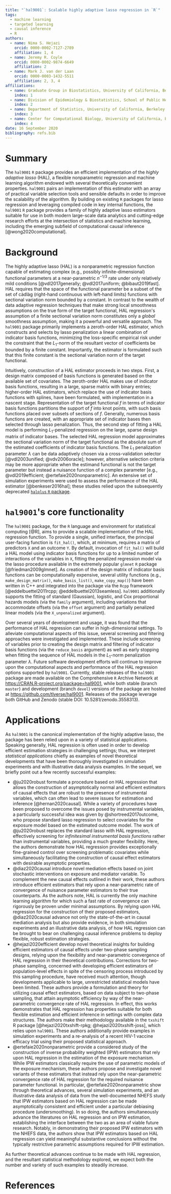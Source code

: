 ```yaml
---
title: "`hal9001`: Scalable highly adaptive lasso regression in `R`"
tags:
  - machine learning
  - targeted learning
  - causal inference
  - R
authors:
  - name: Nima S. Hejazi
    orcid: 0000-0002-7127-2789
    affiliation: 1, 4
  - name: Jeremy R. Coyle
    orcid: 0000-0002-9874-6649
    affiliation: 2
  - name: Mark J. van der Laan
    orcid: 0000-0003-1432-5511
    affiliation: 2, 3, 4
affiliations:
  - name: Graduate Group in Biostatistics, University of California, Berkeley
    index: 1
  - name: Division of Epidemiology & Biostatistics, School of Public Health, University of California, Berkeley
    index: 2
  - name: Department of Statistics, University of California, Berkeley
    index: 3
  - name: Center for Computational Biology, University of California, Berkeley
    index: 4
date: 16 September 2020
bibliography: refs.bib
---
```


# Summary

The `hal9001` `R` package provides an efficient implementation of the _highly
adaptive lasso_ (HAL), a flexible nonparametric regression and machine learning
algorithm endowed with several theoretically convenient properties. `hal9001`
pairs an implementation of this estimator with an array of practical variable
selection tools and sensible defaults in order to improve the scalability of the
algorithm. By building on existing `R` packages for lasso regression and
leveraging compiled code in key internal functions, the `hal9001` `R` package
provides a family of highly adaptive lasso estimators suitable for use in both
modern large-scale data analytics and cutting-edge research efforts at the
intersection of statistics and machine learning, including the emerging subfield
of computational causal inference [@wong2020computational].

# Background

The highly adaptive lasso (HAL) is a nonparametric regression function capable
of estimating complex (e.g., possibly infinite-dimensional) functional
parameters at a near-parametric $n^{-1/3}$ rate under only relatively mild
conditions [@vdl2017generally; @vdl2017uniform; @bibaut2019fast]. HAL requires
that the space of the functional parameter be a subset of the set of càdlàg
(right-hand continuous with left-hand limits) functions with sectional variation
norm bounded by a constant. In contrast to the wealth of data adaptive
regression techniques that make strong local smoothness assumptions on the true
form of the target functional, HAL regression's assumption of a finite sectional
variation norm constitutes only a _global_ smoothness assumption, making it a
powerful and versatile approach. The `hal9001` package primarily implements a
zeroth-order HAL estimator, which constructs and selects by lasso penalization
a linear combination of indicator basis functions, minimizing the loss-specific
empirical risk under the constraint that the $L_1$-norm of the resultant vector
of coefficients be bounded by a finite constant. Importantly, the estimator is
formulated such that this finite constant is the sectional variation norm of the
target functional.

Intuitively, construction of a HAL estimator proceeds in two steps. First,
a design matrix composed of basis functions is generated based on the available
set of covariates. The zeroth-order HAL makes use of indicator basis functions,
resulting in a large, sparse matrix with binary entries; higher-order HAL
estimators, which replace the use of indicator basis functions with splines,
have been formulated, with implementation in a nascent stage. Representation of
the target functional $f$ in terms of indicator basis functions partitions the
support of $f$ into knot points, with such basis functions placed over subsets
of sections of $f$. Generally, numerous basis functions are created, with an
appropriate set of indicator bases then selected through lasso penalization.
Thus, the second step of fitting a HAL model is performing $L_1$-penalized
regression on the large, sparse design matrix of indicator bases. The selected
HAL regression model approximates the sectional variation norm of the target
functional as the absolute sum of the estimated coefficients of indicator basis
functions. The $L_1$ penalization parameter $\lambda$ can be data adaptively
chosen via a cross-validation selector [@vdl2003unified; @vdv2006oracle];
however, alternative selection criteria may be more appropriate when the
estimand functional is not the target parameter but instead a nuisance function
of a complex parameter [e.g., @vdl2019efficient; @ertefaie2020nonparametric]. An
extensive set of simulation experiments were used to assess the performance of
the HAL estimator [@benkeser2016hal]; these studies relied upon the subsequently
deprecated [`halplus` `R` package](https://github.com/benkeser/halplus).

# `hal9001`'s core functionality

The `hal9001` package, for the `R` language and environment for statistical
computing [@R], aims to provide a scalable implementation of the HAL regression
function. To provide a single, unified interface, the principal user-facing
function is `fit_hal()`, which, at minimum, requires a matrix of predictors `X`
and an outcome `Y`. By default, invocation of `fit_hal()` will build a HAL model
using indicator basis functions for up to a limited number of interactions of
the variables in `X`, fitting the penalized regression model via the lasso
procedure available in the extremely popular `glmnet` `R` package
[@friedman2009glmnet]. As creation of the design matrix of indicator basis
functions can be computationally expensive, several utility functions (e.g.,
`make_design_matrix()`, `make_basis_list()`, `make_copy_map()`) have been
written in C++ and integrated into the package via the `Rcpp` framework
[@eddelbuettel2011rcpp; @eddelbuettel2013seamless]. `hal9001` additionally
supports the fitting of standard (Gaussian), logistic, and Cox proportional
hazards models (via the `family` argument), including variations that
accommodate offsets (via the `offset` argument) and partially penalized linear
models (via the `X_unpenalized` argument).

Over several years of development and usage, it was found that the performance
of HAL regression can suffer in high-dimensional settings. To alleviate
computational aspects of this issue, several screening and filtering approaches
were investigated and implemented. These include screening of variables prior to
creating the design matrix and filtering of indicator basis functions (via the
`reduce_basis` argument) as well as early stopping when fitting the sequence of
HAL models in the $L_1$-norm penalization parameter $\lambda$. Future software
development efforts will continue to improve upon the computational aspects and
performance of the HAL regression options supported by `hal9001`. Currently,
stable releases of the `hal9001` package are made available on the Comprehensive
`R` Archive Network at https://CRAN.R-project.org/package=hal9001, while both
stable (branch `master`) and development (branch `devel`) versions of the
package are hosted at https://github.com/tlverse/hal9001. Releases of the
package leverage both GitHub and Zenodo (stable DOI: 10.5281/zenodo.3558313).

# Applications

As `hal9001` is the canonical implementation of the highly adaptive lasso, the
package has been relied upon in a variety of statistical applications. Speaking
generally, HAL regression is often used in order to develop efficient estimation
strategies in challenging settings; thus, we interpret _statistical
applications_ chiefly as examples of novel theoretical developments that have
been thoroughly investigated in simulation experiments and with illustrative
data analysis examples. In the sequel, we briefly point out a few recently
successful examples:

* @ju2020robust formulate a procedure based on HAL regression that allows the
  construction of asymptotically normal and efficient estimators of causal
  effects that are robust to the presence of instrumental variables, which can
  often lead to severe issues for estimation and inference [@hernan2020causal].
  While a variety of procedures have been proposed to overcome the issues posed
  by instrumental variables, a particularly successful idea was given by
  @shortreed2017outcome, who propose standard lasso regression to select
  covariates for the exposure model based on the estimated outcome model. The
  work of @ju2020robust replaces the standard lasso with HAL regression,
  effectively screening for _infinitesimal instrumental basis functions_ rather
  than instrumental variables, providing a much greater flexibility. Here, the
  authors demonstrate how HAL regression provides exceptionally fine-grained
  control over screening problematic covariates while simultaneously
  facilitating the construction of causal effect estimators with desirable
  asymptotic properties.
* @diaz2020causal introduce novel mediation effects based on joint stochastic
  interventions on exposure and mediator variable. To complement the new causal
  effects outlined in their work, these authors introduce efficient estimators
  that rely upon a near-parametric rate of convergence of nuisance parameter
  estimators to their true counterparts. As the authors note, HAL is currently
  the only machine learning algorithm for which such a fast rate of convergence
  can rigorously be proven under minimal assumptions. By relying upon HAL
  regression for the construction of their proposed estimators, @diaz2020causal
  advance not only the state-of-the-art in causal mediation analysis but also
  provide evidence, in both simulation experiments and an illustrative data
  analysis, of how HAL regression can be brought to bear on challenging causal
  inference problems to deploy flexible, robust estimation strategies.
* @hejazi2020efficient develop novel theoretical insights for building efficient
  estimators of causal effects under two-phase sampling designs, relying upon
  the flexibility and near-parametric convergence of HAL regression in their
  theoretical contributions. Corrections for two-phase sampling, concerned with
  developing efficient estimators of population-level effects in spite of the
  censoring process introduced by this sampling procedure, have received much
  attention, though developments applicable to large, unrestricted statistical
  models have been limited. These authors provide a formulation and theory for
  utilizing causal effect estimators, based on data subject to two-phase
  sampling, that attain asymptotic efficiency by way of the near-parametric
  convergence rate of HAL regression. In effect, this works demonstrates that
  HAL regression has properties suitable for both flexible estimation and
  efficient inference in settings with complex data structures. The authors
  make their methodology available in the `txshift` R package
  [@hejazi2020txshift-rpkg; @hejazi2020txshift-joss], which relies upon
  `hal9001`. These authors additionally provide examples in simulation
  experiments and a re-analysis of a recent HIV-1 vaccine efficacy trial using
  their proposed statistical approach.
* @ertefaie2020nonparametric provide a considered study of the construction of
  inverse probability weighted (IPW) estimators that rely upon HAL regression in
  the estimation of the exposure mechanism. While IPW estimators classically
  require the use of parametric models of the exposure mechanism, these authors
  propose and investigate novel variants of these estimators that instead rely
  upon the near-parametric convergence rate of HAL regression for the required
  nuisance parameter functional. In particular, @ertefaie2020nonparametric show
  through theoretical advances, several simulation experiments, and an
  illustrative data analysis of data from the well-documented NHEFS study that
  IPW estimators based on HAL regression can be made asymptotically consistent
  and efficient under a particular debiasing procedure (undersmoothing). In so
  doing, the authors simultaneously advance the literatures on HAL regression
  and on IPW estimation, establishing the interface between the two as an area
  of viable future research. Notably, in demonstrating their proposed IPW
  estimators with the NHEFS data, the authors show that IPW estimators based on
  HAL regression can yield meaningful substantive conclusions without the
  typically restrictive parametric assumptions required for IPW estimation.

As further theoretical advances continue to be made with HAL regression, and the
resultant statistical methodology explored, we expect both the number and
variety of such examples to steadily increase.

# References

